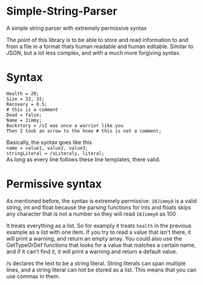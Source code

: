 # Simple-String-Parser
A simple string parser with extremely permissive syntax

The point of this library is to be able to store and read information to and from a file in a format thats human readable and human editable.
Similar to JSON, but a lot less complex, and with a much more forgiving syntax.

# Syntax
```
Health = 20;  
Size = 32, 32;  
Recovery = 0.5;
# this is a comment  
Dead = false;  
Name = Jimmy;  
Backstory = /sI was once a warrior like you  
Then I took an arrow to the knee # this is not a comment;
```

Basically, the syntax goes like this  
`name = value1, value2, value3;`  
`stringLiteral = /sLiteraly, literal;`  
As long as every line follows these line templates, there valid.

# Permissive syntax
As mentioned before, the syntax is extremely permissive. `10Jimmy0` is a valid string, int and float
because the parsing functions for ints and floats skips any character that is not a number so they will read `10Jimmy0` as 100

It treats everything as a list. So for examply it treats `health` in the previous example as a list with one item.
If you try to read a value that isn't there, it will print a warning, and return an empty array.
You could also use the GetTypeOrDef functions that looks for a value that matches a certain name, and if it can't find it, it will print a warning and return a default value.

/s declares the text to be a string literal. String literals can span multiple lines, and a string literal can not be stored as a list.
This means that you can use commas in them.

